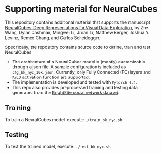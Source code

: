 # Supporting material for NeuralCubes

This repository contains additional material that supports the manuscript [NeuralCubes: Deep Representations for Visual Data Exploration](https://arxiv.org/abs/1808.08983), by Zhe Wang, Dylan Cashman, Mingwei Li, Jixian Li, Matthew Berger, Joshua A. Levine, Remco Chang, and Carlos Scheidegger.

Specifically, the repository contains source code to define, train and test NeuralCubes.
* The architecture of a NeuralCubes model is (mostly) customizable through a json file. A sample configuration is included as `cfg_bk_nyc_10k.json`. Currently, only Fully Connected (FC) layers and `ReLU` activation function are supported.
* The implementation is developed and tested with `Pytorch 0.4`.
* This repo also provides preprocessed training and testing data generated from the [BrightKite social network dataset](https://snap.stanford.edu/data/loc-Brightkite.html).

## Training
To train a NeuralCubes model, execute: `./train_bk_nyc.sh`

## Testing
To test the trained model, execute: `./test_bk_nyc.sh`
